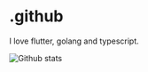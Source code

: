 # .github

I love flutter, golang and typescript.

![Github stats](https://github-readme-stats.vercel.app/api?username=bit-burger&show_icons=true&theme=synthwave)
